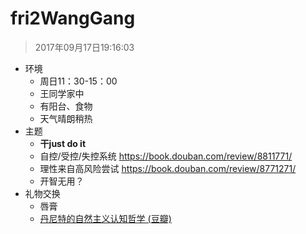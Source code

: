 # fri2WangGang

> 2017年09月17日19:16:03

- 环境
    + 周日11：30-15：00
    + 王同学家中
    + 有阳台、食物
    + 天气晴朗稍热
- 主题
    + **干just do it**
    + 自控/受控/失控系统  https://book.douban.com/review/8811771/
    + 理性来自高风险尝试  https://book.douban.com/review/8771271/
    + 开智无用？
- 礼物交换
    + 唇膏
    + [丹尼特的自然主义认知哲学 (豆瓣)](https://book.douban.com/subject/26917482/)